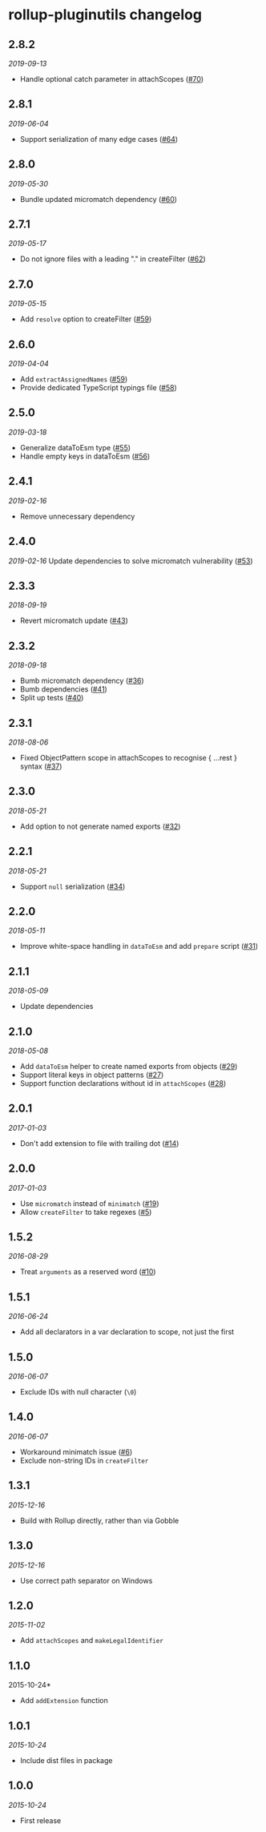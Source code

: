 # rollup-pluginutils changelog

## 2.8.2
*2019-09-13*
* Handle optional catch parameter in attachScopes ([#70](https://github.com/rollup/rollup-pluginutils/pulls/70))

## 2.8.1
*2019-06-04*
* Support serialization of many edge cases ([#64](https://github.com/rollup/rollup-pluginutils/issues/64))

## 2.8.0
*2019-05-30*
* Bundle updated micromatch dependency ([#60](https://github.com/rollup/rollup-pluginutils/issues/60))

## 2.7.1
*2019-05-17*
* Do not ignore files with a leading "." in createFilter ([#62](https://github.com/rollup/rollup-pluginutils/issues/62))

## 2.7.0
*2019-05-15*
* Add `resolve` option to createFilter ([#59](https://github.com/rollup/rollup-pluginutils/issues/59))

## 2.6.0
*2019-04-04*
* Add `extractAssignedNames` ([#59](https://github.com/rollup/rollup-pluginutils/issues/59))
* Provide dedicated TypeScript typings file ([#58](https://github.com/rollup/rollup-pluginutils/issues/58))

## 2.5.0
*2019-03-18*
* Generalize dataToEsm type ([#55](https://github.com/rollup/rollup-pluginutils/issues/55))
* Handle empty keys in dataToEsm ([#56](https://github.com/rollup/rollup-pluginutils/issues/56))

## 2.4.1
*2019-02-16*
* Remove unnecessary dependency

## 2.4.0
*2019-02-16*
Update dependencies to solve micromatch vulnerability ([#53](https://github.com/rollup/rollup-pluginutils/issues/53))

## 2.3.3
*2018-09-19*
* Revert micromatch update ([#43](https://github.com/rollup/rollup-pluginutils/issues/43))

## 2.3.2
*2018-09-18*
* Bumb micromatch dependency ([#36](https://github.com/rollup/rollup-pluginutils/issues/36))
* Bumb dependencies ([#41](https://github.com/rollup/rollup-pluginutils/issues/41))
* Split up tests ([#40](https://github.com/rollup/rollup-pluginutils/issues/40))

## 2.3.1
*2018-08-06*
* Fixed ObjectPattern scope in attachScopes to recognise { ...rest } syntax ([#37](https://github.com/rollup/rollup-pluginutils/issues/37))

## 2.3.0
*2018-05-21*
* Add option to not generate named exports ([#32](https://github.com/rollup/rollup-pluginutils/issues/32))

## 2.2.1
*2018-05-21*
* Support `null` serialization ([#34](https://github.com/rollup/rollup-pluginutils/issues/34))

## 2.2.0
*2018-05-11*
* Improve white-space handling in `dataToEsm` and add `prepare` script ([#31](https://github.com/rollup/rollup-pluginutils/issues/31))

## 2.1.1
*2018-05-09*
* Update dependencies

## 2.1.0
*2018-05-08*
* Add `dataToEsm` helper to create named exports from objects ([#29](https://github.com/rollup/rollup-pluginutils/issues/29))
* Support literal keys in object patterns ([#27](https://github.com/rollup/rollup-pluginutils/issues/27))
* Support function declarations without id in `attachScopes` ([#28](https://github.com/rollup/rollup-pluginutils/issues/28))

## 2.0.1
*2017-01-03*
* Don't add extension to file with trailing dot ([#14](https://github.com/rollup/rollup-pluginutils/issues/14))

## 2.0.0
*2017-01-03*
* Use `micromatch` instead of `minimatch` ([#19](https://github.com/rollup/rollup-pluginutils/issues/19))
* Allow `createFilter` to take regexes ([#5](https://github.com/rollup/rollup-pluginutils/issues/5))

## 1.5.2
*2016-08-29*
* Treat `arguments` as a reserved word ([#10](https://github.com/rollup/rollup-pluginutils/issues/10))

## 1.5.1
*2016-06-24*
* Add all declarators in a var declaration to scope, not just the first

## 1.5.0
*2016-06-07*
* Exclude IDs with null character (`\0`)

## 1.4.0
*2016-06-07*
* Workaround minimatch issue ([#6](https://github.com/rollup/rollup-pluginutils/pull/6))
* Exclude non-string IDs in `createFilter`

## 1.3.1
*2015-12-16*
* Build with Rollup directly, rather than via Gobble

## 1.3.0
*2015-12-16*
* Use correct path separator on Windows

## 1.2.0
*2015-11-02*
* Add `attachScopes` and `makeLegalIdentifier`

## 1.1.0
2015-10-24*
* Add `addExtension` function

## 1.0.1
*2015-10-24*
* Include dist files in package

## 1.0.0
*2015-10-24*
* First release
